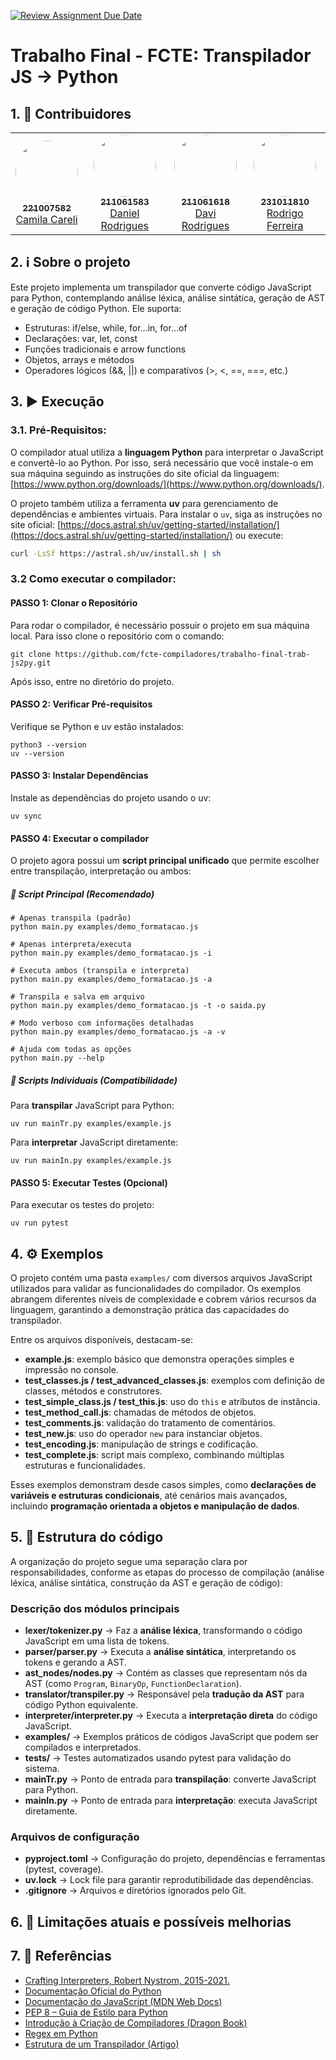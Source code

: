 [![Review Assignment Due Date](https://classroom.github.com/assets/deadline-readme-button-22041afd0340ce965d47ae6ef1cefeee28c7c493a6346c4f15d667ab976d596c.svg)](https://classroom.github.com/a/Hppw7Zh2)

# Trabalho Final - FCTE: Transpilador JS → Python

## 1. 👥 Contribuidores

<div align="center">
  <table>
    <tr>
      <td align="center"><a href="https://github.com/camilascareli"><img style="border-radius: 50%;" src="https://github.com/camilascareli.png" width="100px;" alt=""/><br /><sub><b>221007582</b></sub></a><br /><a href="https://github.com/camilascareli" title="Rocketseat">Camila Careli</a></td>
      <td align="center"><a href="https://github.com/DanielRogs"><img style="border-radius: 50%;" src="https://github.com/DanielRogs.png" width="100px;" alt=""/><br /><sub><b>211061583</b></sub></a><br /><a href="https://github.com/DanielRogs" title="Rocketseat">Daniel Rodrigues</a></td>
      <td align="center"><a href="https://github.com/DaviRogs"><img style="border-radius: 50%;" src="https://github.com/DaviRogs.png" width="100px;" alt=""/><br /><sub><b>211061618</b></sub></a><br /><a href="https://github.com/DaviRogs" title="Rocketseat">Davi Rodrigues</a></td>
      <td align="center"><a href="https://github.com/rodrigoFAmaral"><img style="border-radius: 50%;" src="https://github.com/rodrigoFAmaral.png" width="100px;" alt=""/><br /><sub><b>231011810</b></sub></a><br /><a href="https://github.com/rodrigoFAmaral" title="Rocketseat">Rodrigo Ferreira</a></td>
    </tr>
  </table>
</div>

## 2. ℹ️ Sobre o projeto

Este projeto implementa um transpilador que converte código JavaScript para Python, contemplando análise léxica, análise sintática, geração de AST e geração de código Python. Ele suporta:

- Estruturas: if/else, while, for...in, for...of
- Declarações: var, let, const
- Funções tradicionais e arrow functions
- Objetos, arrays e métodos
- Operadores lógicos (&&, ||) e comparativos (>, <, ==, ===, etc.)

## 3. ▶️ Execução

### 3.1. Pré-Requisitos:

O compilador atual utiliza a **linguagem Python** para interpretar o JavaScript e convertê-lo ao Python. Por isso, será necessário que você instale-o em sua máquina seguindo as instruções do site oficial da linguagem: [https://www.python.org/downloads/](https://www.python.org/downloads/).

O projeto também utiliza a ferramenta **uv** para gerenciamento de dependências e ambientes virtuais. Para instalar o `uv`, siga as instruções no site oficial: [https://docs.astral.sh/uv/getting-started/installation/](https://docs.astral.sh/uv/getting-started/installation/) ou execute:

```bash
curl -LsSf https://astral.sh/uv/install.sh | sh
```

### 3.2 Como executar o compilador:

#### PASSO 1: Clonar o Repositório

Para rodar o compilador, é necessário possuir o projeto em sua máquina local. Para isso clone o repositório com o comando:

```shell
git clone https://github.com/fcte-compiladores/trabalho-final-trab-js2py.git
```

Após isso, entre no diretório do projeto.

#### PASSO 2: Verificar Pré-requisitos

Verifique se Python e uv estão instalados:

```shell
python3 --version
uv --version
```

#### PASSO 3: Instalar Dependências

Instale as dependências do projeto usando o uv:

```shell
uv sync
```

#### PASSO 4: Executar o compilador

O projeto agora possui um **script principal unificado** que permite escolher entre transpilação, interpretação ou ambos:

##### **🚀 Script Principal (Recomendado)**

```shell
# Apenas transpila (padrão)
python main.py examples/demo_formatacao.js

# Apenas interpreta/executa
python main.py examples/demo_formatacao.js -i

# Executa ambos (transpila e interpreta)
python main.py examples/demo_formatacao.js -a

# Transpila e salva em arquivo
python main.py examples/demo_formatacao.js -t -o saida.py

# Modo verboso com informações detalhadas
python main.py examples/demo_formatacao.js -a -v

# Ajuda com todas as opções
python main.py --help
```

##### **📜 Scripts Individuais (Compatibilidade)**

Para **transpilar** JavaScript para Python:

```shell
uv run mainTr.py examples/example.js
```

Para **interpretar** JavaScript diretamente:

```shell
uv run mainIn.py examples/example.js
```

#### PASSO 5: Executar Testes (Opcional)

Para executar os testes do projeto:

```shell
uv run pytest
```

## 4. ⚙️ Exemplos

O projeto contém uma pasta `examples/` com diversos arquivos JavaScript utilizados para validar as funcionalidades do compilador. Os exemplos abrangem diferentes níveis de complexidade e cobrem vários recursos da linguagem, garantindo a demonstração prática das capacidades do transpilador.

Entre os arquivos disponíveis, destacam-se:

- **example.js**: exemplo básico que demonstra operações simples e impressão no console.
- **test_classes.js / test_advanced_classes.js**: exemplos com definição de classes, métodos e construtores.
- **test_simple_class.js / test_this.js**: uso do `this` e atributos de instância.
- **test_method_call.js**: chamadas de métodos de objetos.
- **test_comments.js**: validação do tratamento de comentários.
- **test_new.js**: uso do operador `new` para instanciar objetos.
- **test_encoding.js**: manipulação de strings e codificação.
- **test_complete.js**: script mais complexo, combinando múltiplas estruturas e funcionalidades.

Esses exemplos demonstram desde casos simples, como **declarações de variáveis e estruturas condicionais**, até cenários mais avançados, incluindo **programação orientada a objetos e manipulação de dados**.

## 5. 📂 Estrutura do código

A organização do projeto segue uma separação clara por responsabilidades, conforme as etapas do processo de compilação (análise léxica, análise sintática, construção da AST e geração de código):

### **Descrição dos módulos principais**

- **lexer/tokenizer.py** → Faz a **análise léxica**, transformando o código JavaScript em uma lista de tokens.
- **parser/parser.py** → Executa a **análise sintática**, interpretando os tokens e gerando a AST.
- **ast_nodes/nodes.py** → Contém as classes que representam nós da AST (como `Program`, `BinaryOp`, `FunctionDeclaration`).
- **translator/transpiler.py** → Responsável pela **tradução da AST** para código Python equivalente.
- **interpreter/interpreter.py** → Executa a **interpretação direta** do código JavaScript.
- **examples/** → Exemplos práticos de códigos JavaScript que podem ser compilados e interpretados.
- **tests/** → Testes automatizados usando pytest para validação do sistema.
- **mainTr.py** → Ponto de entrada para **transpilação**: converte JavaScript para Python.
- **mainIn.py** → Ponto de entrada para **interpretação**: executa JavaScript diretamente.

### **Arquivos de configuração**

- **pyproject.toml** → Configuração do projeto, dependências e ferramentas (pytest, coverage).
- **uv.lock** → Lock file para garantir reprodutibilidade das dependências.
- **.gitignore** → Arquivos e diretórios ignorados pelo Git.

## 6. 📝 Limitações atuais e possíveis melhorias

## 7. 📌 Referências

- [Crafting Interpreters, Robert Nystrom, 2015-2021.](https://craftinginterpreters.com/)
- [Documentação Oficial do Python](https://docs.python.org/3/)
- [Documentação do JavaScript (MDN Web Docs)](https://developer.mozilla.org/pt-BR/docs/Web/JavaScript)
- [PEP 8 – Guia de Estilo para Python](https://peps.python.org/pep-0008/)
- [Introdução à Criação de Compiladores (Dragon Book)](https://en.wikipedia.org/wiki/Compilers:_Principles,_Techniques,_and_Tools)
- [Regex em Python](https://docs.python.org/3/library/re.html)
- [Estrutura de um Transpilador (Artigo)](https://dev.to/lydiahallie/javascript-visualized-the-javascript-engine-4cdf)
